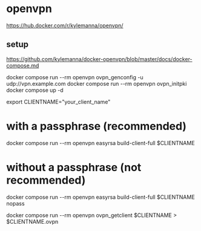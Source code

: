 # openvpn

https://hub.docker.com/r/kylemanna/openvpn/

## setup

https://github.com/kylemanna/docker-openvpn/blob/master/docs/docker-compose.md

docker compose run --rm openvpn ovpn_genconfig -u udp://vpn.example.com
docker compose run --rm openvpn ovpn_initpki
docker compose up -d

export CLIENTNAME="your_client_name"
# with a passphrase (recommended)
docker compose run --rm openvpn easyrsa build-client-full $CLIENTNAME
# without a passphrase (not recommended)
docker compose run --rm openvpn easyrsa build-client-full $CLIENTNAME nopass

docker compose run --rm openvpn ovpn_getclient $CLIENTNAME > $CLIENTNAME.ovpn
